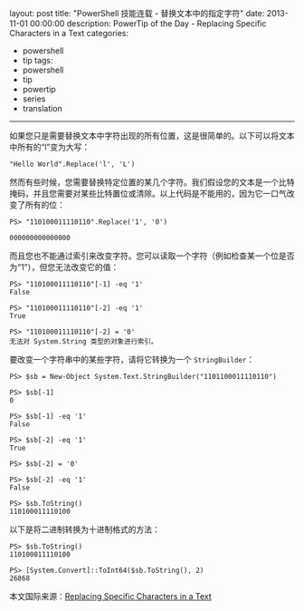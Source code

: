 layout: post
title: "PowerShell 技能连载 - 替换文本中的指定字符"
date: 2013-11-01 00:00:00
description: PowerTip of the Day - Replacing Specific Characters in a Text
categories:
- powershell
- tip
tags:
- powershell
- tip
- powertip
- series
- translation
---
如果您只是需要替换文本中字符出现的所有位置，这是很简单的。以下可以将文本中所有的“l”变为大写：

	"Hello World".Replace('l', 'L')

然而有些时候，您需要替换特定位置的某几个字符。我们假设您的文本是一个比特掩码，并且您需要对某些比特置位或清除。以上代码是不能用的，因为它一口气改变了所有的位：

	PS> "110100011110110".Replace('1', '0')
	
	000000000000000

而且您也不能通过索引来改变字符。您可以读取一个字符（例如检查某一个位是否为“1”），但您无法改变它的值：

	PS> "110100011110110"[-1] -eq '1'
	False

	PS> "110100011110110"[-2] -eq '1'
	True
	
	PS> "110100011110110"[-2] = '0'
	无法对 System.String 类型的对象进行索引。

要改变一个字符串中的某些字符，请将它转换为一个 `StringBuilder`：

	PS> $sb = New-Object System.Text.StringBuilder("1101100011110110")
	
	PS> $sb[-1]
	0
	
	PS> $sb[-1] -eq '1'
	False
	
	PS> $sb[-2] -eq '1'
	True
	
	PS> $sb[-2] = '0'
	
	PS> $sb[-2] -eq '1'
	False
	
	PS> $sb.ToString()
	110100011110100

以下是将二进制转换为十进制格式的方法：

	PS> $sb.ToString()
	110100011110100
	
	PS> [System.Convert]::ToInt64($sb.ToString(), 2)
	26868

<!--more-->
本文国际来源：[Replacing Specific Characters in a Text](http://community.idera.com/powershell/powertips/b/tips/posts/replacing-specific-characters-in-a-text)

